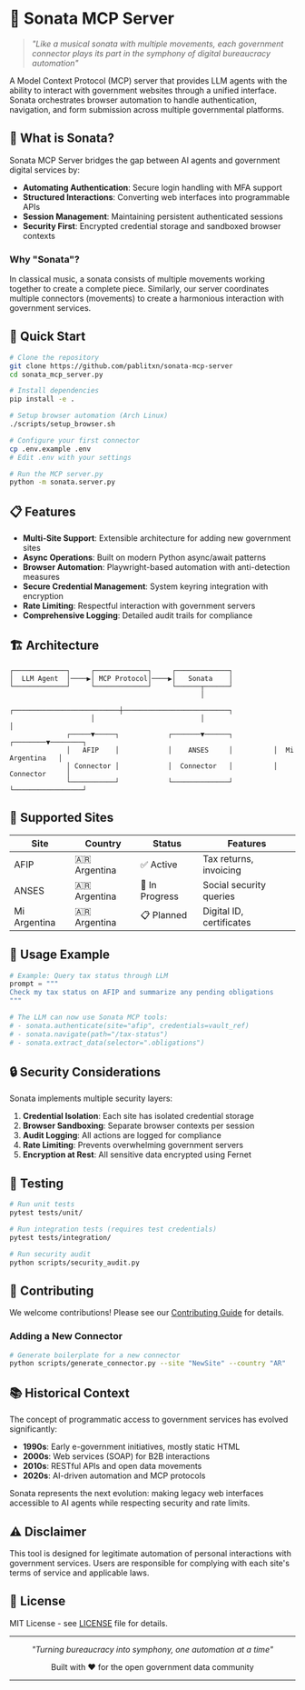 # 🎼 Sonata MCP Server

> *"Like a musical sonata with multiple movements, each government connector plays its part in the symphony of digital bureaucracy automation"*

A Model Context Protocol (MCP) server that provides LLM agents with the ability to interact with government websites through a unified interface. Sonata orchestrates browser automation to handle authentication, navigation, and form submission across multiple governmental platforms.

## 🎯 What is Sonata?

Sonata MCP Server bridges the gap between AI agents and government digital services by:
- **Automating Authentication**: Secure login handling with MFA support
- **Structured Interactions**: Converting web interfaces into programmable APIs  
- **Session Management**: Maintaining persistent authenticated sessions
- **Security First**: Encrypted credential storage and sandboxed browser contexts

### Why "Sonata"?
In classical music, a sonata consists of multiple movements working together to create a complete piece. Similarly, our server coordinates multiple connectors (movements) to create a harmonious interaction with government services.

## 🚀 Quick Start

```bash
# Clone the repository
git clone https://github.com/pablitxn/sonata-mcp-server
cd sonata_mcp_server.py

# Install dependencies
pip install -e .

# Setup browser automation (Arch Linux)
./scripts/setup_browser.sh

# Configure your first connector
cp .env.example .env
# Edit .env with your settings

# Run the MCP server.py
python -m sonata.server.py
```

## 📋 Features

- **Multi-Site Support**: Extensible architecture for adding new government sites
- **Async Operations**: Built on modern Python async/await patterns
- **Browser Automation**: Playwright-based automation with anti-detection measures
- **Secure Credential Management**: System keyring integration with encryption
- **Rate Limiting**: Respectful interaction with government servers
- **Comprehensive Logging**: Detailed audit trails for compliance

## 🏗️ Architecture

```
┌─────────────┐     ┌─────────────┐     ┌─────────────┐
│  LLM Agent  │────▶│ MCP Protocol│────▶│   Sonata    │
└─────────────┘     └─────────────┘     └──────┬──────┘
                                               │
                    ┌──────────────────────────┼──────────────────────────┐
                    │                          │                          │
              ┌─────▼─────┐            ┌───────▼──────┐          ┌────────▼────────┐
              │   AFIP    │            │    ANSES     │          │  Mi Argentina   │
              │ Connector │            │  Connector   │          │   Connector     │
              └───────────┘            └──────────────┘          └─────────────────┘
```

## 🔧 Supported Sites

| Site | Country | Status | Features |
|------|---------|--------|----------|
| AFIP | 🇦🇷 Argentina | ✅ Active | Tax returns, invoicing |
| ANSES | 🇦🇷 Argentina | 🚧 In Progress | Social security queries |
| Mi Argentina | 🇦🇷 Argentina | 📋 Planned | Digital ID, certificates |

## 📖 Usage Example

```python
# Example: Query tax status through LLM
prompt = """
Check my tax status on AFIP and summarize any pending obligations
"""

# The LLM can now use Sonata MCP tools:
# - sonata.authenticate(site="afip", credentials=vault_ref)
# - sonata.navigate(path="/tax-status")
# - sonata.extract_data(selector=".obligations")
```

## 🔒 Security Considerations

Sonata implements multiple security layers:

1. **Credential Isolation**: Each site has isolated credential storage
2. **Browser Sandboxing**: Separate browser contexts per session
3. **Audit Logging**: All actions are logged for compliance
4. **Rate Limiting**: Prevents overwhelming government servers
5. **Encryption at Rest**: All sensitive data encrypted using Fernet

## 🧪 Testing

```bash
# Run unit tests
pytest tests/unit/

# Run integration tests (requires test credentials)
pytest tests/integration/

# Run security audit
python scripts/security_audit.py
```

## 🤝 Contributing

We welcome contributions! Please see our [Contributing Guide](CONTRIBUTING.md) for details.

### Adding a New Connector

```bash
# Generate boilerplate for a new connector
python scripts/generate_connector.py --site "NewSite" --country "AR"
```

## 📚 Historical Context

The concept of programmatic access to government services has evolved significantly:

- **1990s**: Early e-government initiatives, mostly static HTML
- **2000s**: Web services (SOAP) for B2B interactions
- **2010s**: RESTful APIs and open data movements
- **2020s**: AI-driven automation and MCP protocols

Sonata represents the next evolution: making legacy web interfaces accessible to AI agents while respecting security and rate limits.

## ⚠️ Disclaimer

This tool is designed for legitimate automation of personal interactions with government services. Users are responsible for complying with each site's terms of service and applicable laws.

## 📄 License

MIT License - see [LICENSE](LICENSE) file for details.

---

<p align="center">
  <i>"Turning bureaucracy into symphony, one automation at a time"</i>
</p>

<p align="center">
  Built with ❤️ for the open government data community
</p>

---
